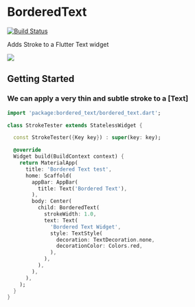 # BorderedText

[![Build Status](https://travis-ci.org/tewshi/bordered-text.svg?branch=master)](https://travis-ci.org/tewshi/bordered-text)

Adds Stroke to a Flutter Text widget

<p>
  <img src="https://github.com/tewshi/bordered-text/blob/master/screenshots/sample.png?raw=true"/>
</p>

## Getting Started

### We can apply a very thin and subtle stroke to a [Text]

```dart
import 'package:bordered_text/bordered_text.dart';

class StrokeTester extends StatelessWidget {

  const StrokeTester({Key key}) : super(key: key);

  @override
  Widget build(BuildContext context) {
    return MaterialApp(
      title: 'Bordered Text test',
      home: Scaffold(
        appBar: AppBar(
          title: Text('Bordered Text'),
        ),
        body: Center(
          child: BorderedText(
            strokeWidth: 1.0,
            text: Text(
              'Bordered Text Widget',
              style: TextStyle(
                decoration: TextDecoration.none,
                decorationColor: Colors.red,
              ),
            ),
          ),
        ),
      ),
    );
  }
}
```
